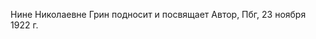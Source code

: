 <!--2016-10-08 19:58:00-->
Нине Николаевне Грин подносит и посвящает
    Автор, Пбг, 23 ноября 1922 г.
